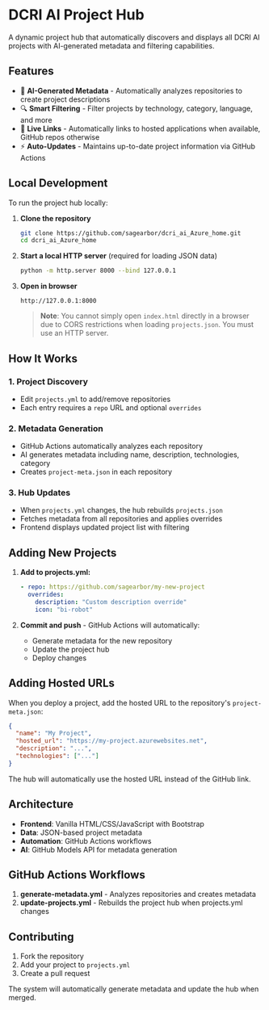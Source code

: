 # DCRI AI Project Hub

A dynamic project hub that automatically discovers and displays all DCRI AI projects with AI-generated metadata and filtering capabilities.

## Features

- 🤖 **AI-Generated Metadata** - Automatically analyzes repositories to create project descriptions
- 🔍 **Smart Filtering** - Filter projects by technology, category, language, and more
- 🔗 **Live Links** - Automatically links to hosted applications when available, GitHub repos otherwise
- ⚡ **Auto-Updates** - Maintains up-to-date project information via GitHub Actions

## Local Development

To run the project hub locally:

1. **Clone the repository**
   ```bash
   git clone https://github.com/sagearbor/dcri_ai_Azure_home.git
   cd dcri_ai_Azure_home
   ```

2. **Start a local HTTP server** (required for loading JSON data)
   ```bash
   python -m http.server 8000 --bind 127.0.0.1
   ```

3. **Open in browser**
   ```
   http://127.0.0.1:8000
   ```

   > **Note**: You cannot simply open `index.html` directly in a browser due to CORS restrictions when loading `projects.json`. You must use an HTTP server.

## How It Works

### 1. Project Discovery
- Edit `projects.yml` to add/remove repositories
- Each entry requires a `repo` URL and optional `overrides`

### 2. Metadata Generation
- GitHub Actions automatically analyzes each repository
- AI generates metadata including name, description, technologies, category
- Creates `project-meta.json` in each repository

### 3. Hub Updates  
- When `projects.yml` changes, the hub rebuilds `projects.json`
- Fetches metadata from all repositories and applies overrides
- Frontend displays updated project list with filtering

## Adding New Projects

1. **Add to projects.yml:**
   ```yaml
   - repo: https://github.com/sagearbor/my-new-project
     overrides:
       description: "Custom description override"
       icon: "bi-robot"
   ```

2. **Commit and push** - GitHub Actions will automatically:
   - Generate metadata for the new repository
   - Update the project hub
   - Deploy changes

## Adding Hosted URLs

When you deploy a project, add the hosted URL to the repository's `project-meta.json`:

```json
{
  "name": "My Project",
  "hosted_url": "https://my-project.azurewebsites.net",
  "description": "...",
  "technologies": ["..."]
}
```

The hub will automatically use the hosted URL instead of the GitHub link.

## Architecture

- **Frontend**: Vanilla HTML/CSS/JavaScript with Bootstrap
- **Data**: JSON-based project metadata
- **Automation**: GitHub Actions workflows
- **AI**: GitHub Models API for metadata generation

## GitHub Actions Workflows

1. **generate-metadata.yml** - Analyzes repositories and creates metadata
2. **update-projects.yml** - Rebuilds the project hub when projects.yml changes

## Contributing

1. Fork the repository
2. Add your project to `projects.yml`
3. Create a pull request

The system will automatically generate metadata and update the hub when merged.